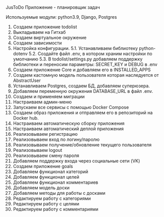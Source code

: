 JusToDo
Приложение - планировщик задач

Используемые модули: python3.9, Django, Postgres

1. Создаем приложение todolist
2. Выкладываем на Гитхаб
3. Создаем виртуальное окружение
4. Создаем зависимости
5. Настройка конфигурации. 
5.1. Устанавливаем библиотеку python-dotenv
5.2. Создайте файл .env, в котором храним настройки по умолчанию
5.3. В todolist/settings.py добавляем поддержку библиотеки и переносим параметры: SECRET_KEY и DEBUG в .env
6. Создаем приложение Core  и добавляем его в INSTALLED_APPS
7. Создаем кастомную модель пользователя которая наследуется от AbstractUser
8. Устанавливаем Postgres, создаем БД, добавляем суперюзера.
9. Добавляем переменную окружения DATABASE_URL в файл .env.
10. Создаем и применяем миграции
11. Настраиваем админ-меню
12. Запускаем все сервисы с помощью Docker Compose
13. Создаем образ приложения и отправляем его в репозиторий на Docker hub.
14. Настраиваем автоматическую сборку приложения
15. Настраиваем автоматический деплой приложения
16. Реализовываем регистрацию
17. Реализовываем вход по логину/паролю
18. Реализовываем получение/обновление текущего пользователя
19. Реализовываем logout
20. Реализовываем смену пароля
21. Добавляем поддержку входа через социальные сети (VK)
22. Создаем приложение goals
23. Добавляем функционал категорий
24. Добавляем функционал целей
25. Добавляем функционал комментариев
26. Добавляем модель доски
27. Добавляем методы для работы с досками
28. Редактируем работу с категориями
29. Редактируем работу с целями
30. Редактируем работу с комментариями